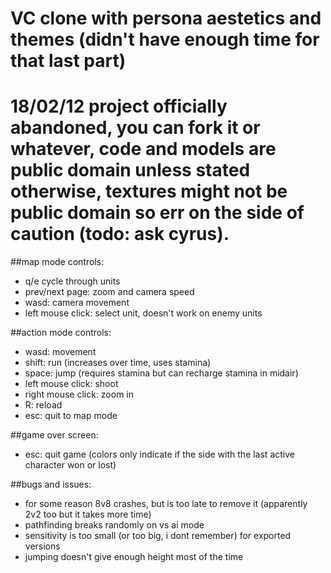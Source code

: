 # VC clone with persona aestetics and themes (didn't have enough time for that last part)
# 18/02/12 project officially abandoned, you can fork it or whatever, code and models are public domain unless stated otherwise, textures might not be public domain so err on the side of caution (todo: ask cyrus).

##map mode controls:
* q/e cycle through units
* prev/next page: zoom and camera speed
* wasd: camera movement
* left mouse click: select unit, doesn't work on enemy units

##action mode controls:
* wasd: movement
* shift: run (increases over time, uses stamina)
* space: jump (requires stamina but can recharge stamina in midair)
* left mouse click: shoot
* right mouse click: zoom in
* R: reload
* esc: quit to map mode

##game over screen:
* esc: quit game (colors only indicate if the side with the last active character won or lost)

##bugs and issues:
* for some reason 8v8 crashes, but is too late to remove it (apparently 2v2 too but it takes more time)
* pathfinding breaks randomly on vs ai mode
* sensitivity is too small (or too big, i dont remember) for exported versions
* jumping doesn't give enough height most of the time
